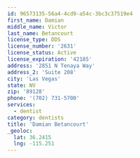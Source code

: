 ```yaml
---
id: 96573135-56a4-4cd9-a54c-3bc3c37519e4
first_name: Damian
middle_name: Victor
last_name: Betancourt
license_type: DDS
license_number: '2631'
license_status: Active
license_expiration: '42185'
address: '2851 N Tenaya Way'
address_2: 'Suite 208'
city: 'Las Vegas'
state: NV
zip: '89128'
phone: '(702) 731-5700'
services:
  - dentist
category: dentists
title: 'Damian Betancourt'
_geoloc:
  lat: 36.2415
  lng: -115.251
---
```

